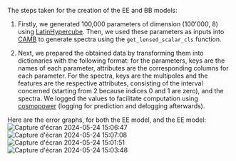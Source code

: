 The steps taken for the creation of the EE and BB models:

1. Firstly, we generated 100,000 parameters of dimension (100'000, 8) using [LatinHypercube](https://docs.scipy.org/doc/scipy/reference/generated/scipy.stats.qmc.LatinHypercube.html#scipy.stats.qmc.LatinHypercube). Then, we used these parameters as inputs into [CAMB](https://camb.readthedocs.io/en/latest/) to generate spectra using the `get_lensed_scalar_cls` function.
   
2. Next, we prepared the obtained data by transforming them into dictionaries with the following format: for the parameters, keys are the names of each parameter, attributes are the corresponding columns for each parameter. For the spectra, keys are the multipoles and the features are the respective attributes, consisting of the interval concerned (starting from 2 because indices 0 and 1 are zero), and the spectra. We logged the values to facilitate computation using [cosmopower](https://github.com/alessiospuriomancini/cosmopower) (logging for prediction and delogging afterwards).



Here are the error graphs, for both the EE model, and the EE model:
![Capture d'écran 2024-05-24 15:06:47](https://github.com/jusdelio/QuickBBEE/assets/43094323/194d5d47-fde0-43d9-b575-4900d7fce1eb)
![Capture d'écran 2024-05-24 15:07:08](https://github.com/jusdelio/QuickBBEE/assets/43094323/b429c55c-f486-4a8e-82df-ab239be30471)
![Capture d'écran 2024-05-24 15:01:51](https://github.com/jusdelio/QuickBBEE/assets/43094323/1b17e6f4-f88f-433c-aa7d-adf4b6601322)
![Capture d'écran 2024-05-24 15:03:48](https://github.com/jusdelio/QuickBBEE/assets/43094323/dda1169c-f02d-4ce7-81a4-0189f4952e2f)
